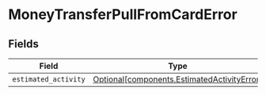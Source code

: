# MoneyTransferPullFromCardError


## Fields

| Field                                                                                            | Type                                                                                             | Required                                                                                         | Description                                                                                      |
| ------------------------------------------------------------------------------------------------ | ------------------------------------------------------------------------------------------------ | ------------------------------------------------------------------------------------------------ | ------------------------------------------------------------------------------------------------ |
| `estimated_activity`                                                                             | [Optional[components.EstimatedActivityError]](../../models/components/estimatedactivityerror.md) | :heavy_minus_sign:                                                                               | N/A                                                                                              |